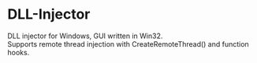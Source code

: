 # DLL-Injector
DLL injector for Windows, GUI written in Win32.<br/>
Supports remote thread injection with CreateRemoteThread() and function hooks.

